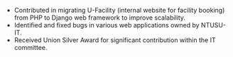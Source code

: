 - Contributed in migrating U-Facility (internal website for facility
  booking) from PHP to Django web framework to improve scalability.
- Identified and fixed bugs in various web applications owned by
  NTUSU-IT.
- Received Union Silver Award for significant contribution within the
  IT committee.

